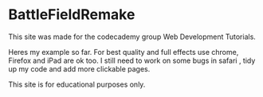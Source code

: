 BattleFieldRemake
=================
This site was made for the codecademy group Web Development Tutorials.

Heres my example so far. For best quality and full effects use chrome, Firefox and iPad are ok too. I still need to work on some bugs in safari , tidy up my code and add more clickable pages.

This site is for educational purposes only.
